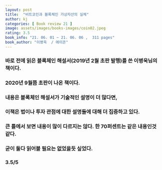 ```yaml
---
layout: post
title:  "비트코인과 블록체인 가상자산의 실체"
author: kj
categories: [ Book review 21 ]
image: assets/images/books-images/coin02.jpeg
rating: 3.5
book_info: "21. 06. 01 ~ 21. 06. 06 ,  311 pages"
book_author: "이병욱  / 에이콘"
---
```

### 바로 전에 읽은 블록체인 해설서(2019년 2월 초판 발행)를 쓴 이병욱님의 책이다.

### 2020년 9월쯤 초판이 나온 책이다. 

### 내용은 블록체인 해설서가 기술적인 설명이 더 많다면,

### 이책은 법이나 투자 관점에 대한 설명들에 대해 더 집중하고 있다.

### 큰 틀에서 보면 내용이 많이 다르지는 않다. 한 70퍼센트는 같은 내용인것 같다. 

### 굳이 둘다 읽어볼 필요는 없었을듯 싶었다. 

### 3.5/5
